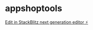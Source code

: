 # appshoptools

[Edit in StackBlitz next generation editor ⚡️](https://stackblitz.com/~/github.com/mmpavao/appshoptools)
